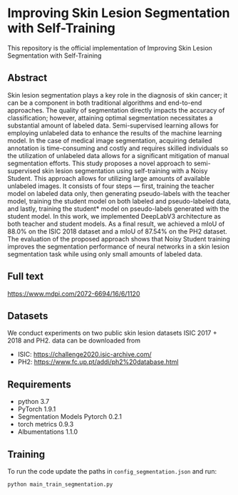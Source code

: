 # Improving Skin Lesion Segmentation with Self-Training
This repository is the official implementation of Improving Skin Lesion Segmentation with Self-Training 

## Abstract
Skin lesion segmentation plays a key role in the diagnosis of skin cancer; it can be a
component in both traditional algorithms and end-to-end approaches. The quality of segmentation
directly impacts the accuracy of classification; however, attaining optimal segmentation necessitates a
substantial amount of labeled data. Semi-supervised learning allows for employing unlabeled data
to enhance the results of the machine learning model. In the case of medical image segmentation,
acquiring detailed annotation is time-consuming and costly and requires skilled individuals so the
utilization of unlabeled data allows for a significant mitigation of manual segmentation efforts. This
study proposes a novel approach to semi-supervised skin lesion segmentation using self-training
with a Noisy Student. This approach allows for utilizing large amounts of available unlabeled images.
It consists of four steps — first, training the teacher model on labeled data only, then generating
pseudo-labels with the teacher model, training the student model on both labeled and pseudo-labeled
data, and lastly, training the student* model on pseudo-labels generated with the student model. In
this work, we implemented DeepLabV3 architecture as both teacher and student models. As a final
result, we achieved a mIoU of 88.0% on the ISIC 2018 dataset and a mIoU of 87.54% on the PH2
dataset. The evaluation of the proposed approach shows that Noisy Student training improves the
segmentation performance of neural networks in a skin lesion segmentation task while using only
small amounts of labeled data.

## Full text
https://www.mdpi.com/2072-6694/16/6/1120

## Datasets
We conduct experiments on two public skin lesion datasets ISIC 2017 + 2018 and PH2.
data can be downloaded from 
* ISIC: https://challenge2020.isic-archive.com/
* PH2: https://www.fc.up.pt/addi/ph2%20database.html

## Requirements 
* python 3.7 
* PyTorch 1.9.1
* Segmentation Models Pytorch 0.2.1
* torch metrics 0.9.3
* Albumentations 1.1.0

## Training
To run the code update the paths in `config_segmentation.json` and run: 
```
python main_train_segmentation.py
```
